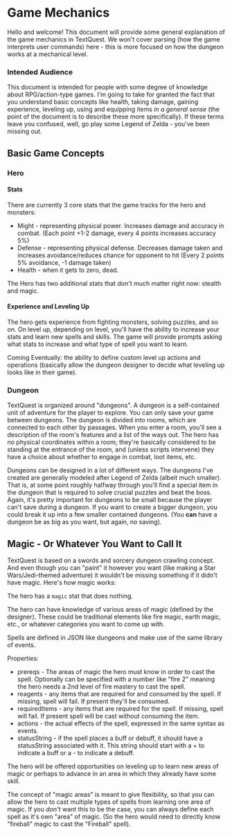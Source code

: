 # Game Mechanics

Hello and welcome! This document will provide some general explanation of the game mechanics in TextQuest. We won't cover parsing (how the game interprets user commands) here - this is more focused on how the dungeon works at a mechanical level.

### Intended Audience

This document is intended for people with some degree of knowledge about RPG/action-type games. I'm going to take for granted the fact that you understand basic concepts like health, taking damage, gaining experience, leveling up, using and equipping items *in a general sense* (the point of the document is to describe these more specifically). If these terms leave you confused, well, go play some Legend of Zelda - you've been missing out.

## Basic Game Concepts

### Hero

#### Stats

There are currently 3 core stats that the game tracks for the hero and monsters:

* Might - representing physical power. Increases damage and accuracy in combat. (Each point +1-2 damage, every 4 points increases accuracy 5%)
* Defense - representing physical defense. Decreases damage taken and increases avoidance/reduces chance for opponent to hit (Every 2 points 5% avoidance, -1 damage taken)
* Health - when it gets to zero, dead.

The Hero has two additional stats that don't much matter right now: stealth and magic.

#### Experience and Leveling Up

The hero gets experience from fighting monsters, solving puzzles, and so on. On level up, depending on level, you'll have the ability to increase your stats and learn new spells and skills. The game will provide prompts asking what stats to increase and what type of spell you want to learn.

Coming Eventually: the ability to define custom level up actions and operations (basically allow the dungeon designer to decide what leveling up looks like in their game). 

### Dungeon

TextQuest is organized around "dungeons". A dungeon is a self-contained unit of adventure for the player to explore. You can only save your game between dungeons. The dungeon is divided into rooms, which are connected to each other by passages. When you enter a room, you'll see a description of the room's features and a list of the ways out. The hero has no physical coordinates within a room; they're basically considered to be standing at the entrance of the room, and (unless scripts intervene) they have a choice about whether to engage in combat, loot items, etc.

Dungeons can be designed in a lot of different ways. The dungeons I've created are generally modeled after Legend of Zelda (albeit much smaller). That is, at some point roughly halfway through you'll find a special item in the dungeon that is required to solve crucial puzzles and beat the boss. Again, it's pretty important for dungeons to be small because the player can't save during a dungeon. If you want to create a bigger dungeon, you could break it up into a few smaller contained dungeons. (You **can** have a dungeon be as big as you want, but again, no saving).

## Magic - Or Whatever You Want to Call It

TextQuest is based on a swords and sorcery dungeon crawling concept. And even though you can "paint" it however you want (like making a Star Wars/Jedi-themed adventure) it wouldn't be missing something if it didn't have magic. Here's how magic works:

The hero has a `magic` stat that does nothing.

The hero can have knowledge of various areas of magic (defined by the designer). These could be traditional elements like fire magic, earth magic, etc., or whatever categories you want to come up with.

Spells are defined in JSON like dungeons and make use of the same library of events.

Properties:
* prereqs - The areas of magic the hero must know in order to cast the spell. Optionally can be specified with a number like "fire 2" meaning the hero needs a 2nd level of fire mastery to cast the spell.
* reagents - any items that are required for and consumed by the spell. If missing, spell will fail. If present they'll be consumed.
* requiredItems - any items that are required for the spell. If missing, spell will fail. If present spell will be cast without consuming the item.
* actions - the actual effects of the spell, expressed in the same syntax as events.
* statusString - if the spell places a buff or debuff, it should have a statusString associated with it. This string should start with a + to indicate a buff or a - to indicate a debuff. 

The hero will be offered opportunities on leveling up to learn new areas of magic or perhaps to advance in an area in which they already have some skill.

The concept of "magic areas" is meant to give flexibility, so that you can allow the hero to cast multiple types of spells from learning one area of magic. If you *don't* want this to be the case, you can always define each spell as it's own "area" of magic. (So the hero would need to directly know "fireball" magic to cast the "Fireball" spell).